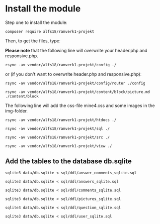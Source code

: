 Install the module
===================

Step one to install the module:

`composer require alfs18/ramverk1-projekt`

Then, to get the files, type:

**Please note** that the following line will overwrite your header.php and responsive.php.

`rsync -av vendor/alfs18/ramverk1-projekt/config ./`

or (if you don't want to overwrite header.php and responsive.php):

`rsync -av vendor/alfs18/ramverk1-projekt/config/router ./config`


`rsync -av vendor/alfs18/ramverk1-projekt/content/block/picture.md ./content/block`

The following line will add the css-file mine4.css and some images in the img-folder.

`rsync -av vendor/alfs18/ramverk1-projekt/htdocs ./`


`rsync -av vendor/alfs18/ramverk1-projekt/sql ./`

`rsync -av vendor/alfs18/ramverk1-projekt/src ./`

`rsync -av vendor/alfs18/ramverk1-projekt/view ./`


Add the tables to the database db.sqlite
---------
`sqlite3 data/db.sqlite < sql/ddl/answer_comments_sqlite.sql`

`sqlite3 data/db.sqlite < sql/ddl/answers_sqlite.sql`

`sqlite3 data/db.sqlite < sql/ddl/comments_sqlite.sql`

`sqlite3 data/db.sqlite < sql/ddl/pictures_sqlite.sql`

`sqlite3 data/db.sqlite < sql/ddl/question_sqlite.sql`

`sqlite3 data/db.sqlite < sql/ddl/user_sqlite.sql`

